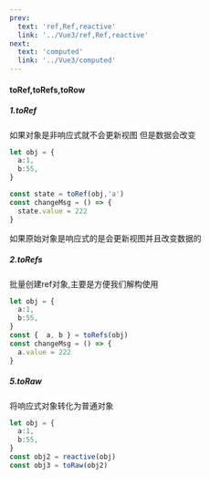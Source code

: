 ```yaml
---
prev:
  text: 'ref,Ref,reactive'
  link: '../Vue3/ref,Ref,reactive'
next:
  text: 'computed'
  link: '../Vue3/computed'
---
```

#### toRef,toRefs,toRow

##### 1.toRef

如果对象是非响应式就不会更新视图 但是数据会改变

```ts
let obj = {
  a:1,
  b:55,
}

const state = toRef(obj,'a')
const changeMsg = () => {
  state.value = 222
}
```

如果原始对象是响应式的是会更新视图并且改变数据的

##### 2.toRefs

批量创建ref对象,主要是方便我们解构使用

```ts
let obj = {
  a:1,
  b:55,
}
const {  a, b } = toRefs(obj)
const changeMsg = () => {
  a.value = 222
}
```

##### 5.toRaw

将响应式对象转化为普通对象

```ts
let obj = {
  a:1,
  b:55,
}
const obj2 = reactive(obj)
const obj3 = toRaw(obj2)
```

